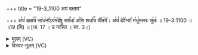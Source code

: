+++
title = "19-3_1100 अयं दक्षाय"

+++
अ꣣यं꣡ दक्षा꣢꣯य꣣ सा꣡ध꣢नो꣣ऽय꣡म꣡दे꣢षु सर्व꣣धा꣡ अ꣢सि शर्धा꣢꣯य वी꣣त꣡ये꣢। अ꣣यं꣢ दे꣣वे꣢भ्यो꣣ म꣡धु꣢मत्तरः सु꣣तः꣢ ॥ 19-3:1100 ॥ ॥19 (यि) ॥ [धा. 17 । उ नास्ति । स्व. 3।]

<details><summary>मूलम् (VC)</summary>

अ꣣यं꣡ दक्षा꣢꣯य꣣ सा꣡ध꣢नो꣣ऽय꣡ꣳ शर्धा꣢꣯य वी꣣त꣡ये꣢ । अ꣣यं꣢ दे꣣वे꣢भ्यो꣣ म꣡धु꣢मत्तरः सु꣣तः꣢ ॥११००॥
</details>

<details><summary>विस्वर-मूलम् (VC)</summary>

अयं दक्षाय साधनोऽयꣳ शर्धाय वीतये । अयं देवेभ्यो मधुमत्तरः सुतः ॥११००॥
</details>
